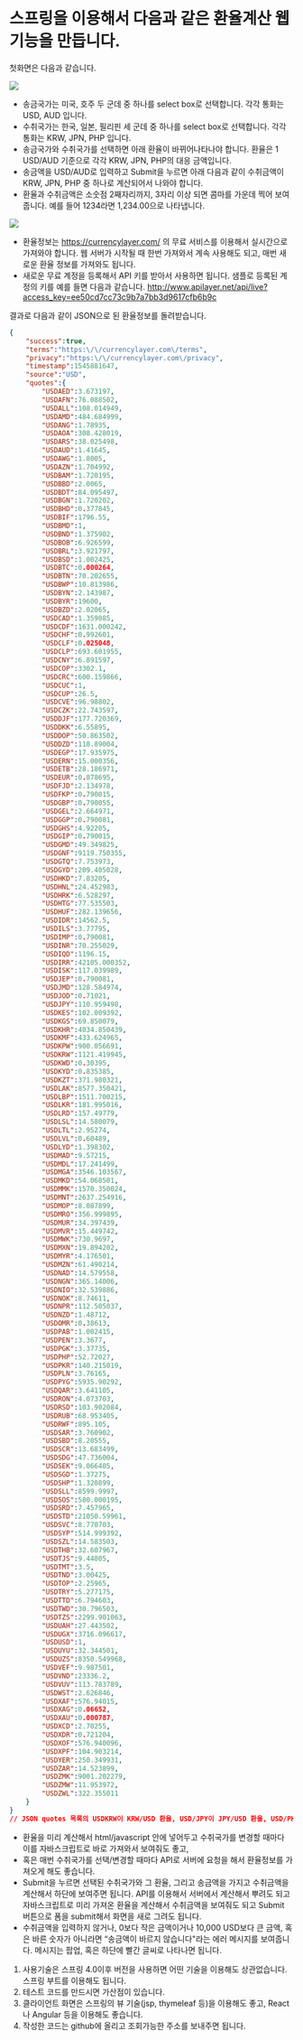 # 스프링을 이용해서 다음과 같은 환율계산 웹 기능을 만듭니다.
첫화면은 다음과 같습니다.  

<kbd>
 <img src="https://github.com/wirebarley/apply/blob/master/images/coding_test_b_1.png">
</kbd>

- 송금국가는 미국, 호주 두 군데 중 하나를 select box로 선택합니다. 각각 통화는 USD, AUD 입니다.
- 수취국가는 한국, 일본, 필리핀 세 군데 중 하나를 select box로 선택합니다. 각각 통화는 KRW, JPN, PHP 입니다.
- 송금국가와 수취국가를 선택하면 아래 환율이 바뀌어나타나야 합니다. 환율은 1 USD/AUD 기준으로 각각 KRW, JPN, PHP의 대응 금액입니다.
- 송금액을 USD/AUD로 입력하고 Submit을 누르면 아래 다음과 같이 수취금액이 KRW, JPN, PHP 중 하나로 계산되어서 나와야 합니다.
- 환율과 수취금액은 소숫점 2째자리까지, 3자리 이상 되면 콤마를 가운데 찍어 보여줍니다. 예를 들어 1234라면 1,234.00으로 나타냅니다.

<kbd>
 <img src="https://github.com/wirebarley/apply/blob/master/images/coding_test_b_3.png">
</kbd>

- 환율정보는 https://currencylayer.com/ 의 무료 서비스를 이용해서 실시간으로 가져와야 합니다. 웹 서버가 시작될 때 한번 가져와서 계속 사용해도 되고, 매번 새로운 환율 정보를 가져와도 됩니다. 
- 새로운 무료 계정을 등록해서 API 키를 받아서 사용하면 됩니다. 샘플로 등록된 계정의 키를 예를 들면 다음과 같습니다.
<http://www.apilayer.net/api/live?access_key=ee50cd7cc73c9b7a7bb3d9617cfb6b9c>

결과로 다음과 같이 JSON으로 된 환율정보를 돌려받습니다.

```json
{  
    "success":true,
    "terms":"https:\/\/currencylayer.com\/terms",
    "privacy":"https:\/\/currencylayer.com\/privacy",
    "timestamp":1545881647,
    "source":"USD",
    "quotes":{  
        "USDAED":3.673197,
        "USDAFN":76.088502,
        "USDALL":108.014949,
        "USDAMD":484.684999,
        "USDANG":1.78935,
        "USDAOA":308.428019,
        "USDARS":38.025498,
        "USDAUD":1.41645,
        "USDAWG":1.8005,
        "USDAZN":1.704992,
        "USDBAM":1.720195,
        "USDBBD":2.0065,
        "USDBDT":84.095497,
        "USDBGN":1.720202,
        "USDBHD":0.377845,
        "USDBIF":1796.55,
        "USDBMD":1,
        "USDBND":1.375902,
        "USDBOB":6.926599,
        "USDBRL":3.921797,
        "USDBSD":1.002425,
        "USDBTC":0.000264,
        "USDBTN":70.202655,
        "USDBWP":10.813986,
        "USDBYN":2.143987,
        "USDBYR":19600,
        "USDBZD":2.02065,
        "USDCAD":1.359085,
        "USDCDF":1631.000242,
        "USDCHF":0.992601,
        "USDCLF":0.025048,
        "USDCLP":693.601955,
        "USDCNY":6.891597,
        "USDCOP":3302.1,
        "USDCRC":600.159866,
        "USDCUC":1,
        "USDCUP":26.5,
        "USDCVE":96.98802,
        "USDCZK":22.743597,
        "USDDJF":177.720369,
        "USDDKK":6.55895,
        "USDDOP":50.863502,
        "USDDZD":118.89004,
        "USDEGP":17.935975,
        "USDERN":15.000356,
        "USDETB":28.186971,
        "USDEUR":0.878695,
        "USDFJD":2.134978,
        "USDFKP":0.790015,
        "USDGBP":0.790055,
        "USDGEL":2.664971,
        "USDGGP":0.790081,
        "USDGHS":4.92205,
        "USDGIP":0.790015,
        "USDGMD":49.349825,
        "USDGNF":9119.750355,
        "USDGTQ":7.753973,
        "USDGYD":209.405028,
        "USDHKD":7.83205,
        "USDHNL":24.452983,
        "USDHRK":6.528297,
        "USDHTG":77.535503,
        "USDHUF":282.139656,
        "USDIDR":14562.5,
        "USDILS":3.77795,
        "USDIMP":0.790081,
        "USDINR":70.255029,
        "USDIQD":1196.15,
        "USDIRR":42105.000352,
        "USDISK":117.039989,
        "USDJEP":0.790081,
        "USDJMD":128.584974,
        "USDJOD":0.71021,
        "USDJPY":110.959498,
        "USDKES":102.009392,
        "USDKGS":69.850079,
        "USDKHR":4034.850439,
        "USDKMF":433.624965,
        "USDKPW":900.056691,
        "USDKRW":1121.419945,
        "USDKWD":0.30395,
        "USDKYD":0.835385,
        "USDKZT":371.980321,
        "USDLAK":8577.350421,
        "USDLBP":1511.700215,
        "USDLKR":181.995016,
        "USDLRD":157.49779,
        "USDLSL":14.580079,
        "USDLTL":2.95274,
        "USDLVL":0.60489,
        "USDLYD":1.398302,
        "USDMAD":9.57215,
        "USDMDL":17.241499,
        "USDMGA":3546.103567,
        "USDMKD":54.068501,
        "USDMMK":1570.350024,
        "USDMNT":2637.254916,
        "USDMOP":8.087899,
        "USDMRO":356.999895,
        "USDMUR":34.397439,
        "USDMVR":15.449742,
        "USDMWK":730.9697,
        "USDMXN":19.894202,
        "USDMYR":4.176501,
        "USDMZN":61.490214,
        "USDNAD":14.579558,
        "USDNGN":365.14006,
        "USDNIO":32.539886,
        "USDNOK":8.74611,
        "USDNPR":112.505037,
        "USDNZD":1.48712,
        "USDOMR":0.38613,
        "USDPAB":1.002415,
        "USDPEN":3.3677,
        "USDPGK":3.37735,
        "USDPHP":52.72027,
        "USDPKR":140.215019,
        "USDPLN":3.76165,
        "USDPYG":5935.90292,
        "USDQAR":3.641105,
        "USDRON":4.073703,
        "USDRSD":103.902084,
        "USDRUB":68.953405,
        "USDRWF":895.105,
        "USDSAR":3.760902,
        "USDSBD":8.20555,
        "USDSCR":13.683499,
        "USDSDG":47.736004,
        "USDSEK":9.066405,
        "USDSGD":1.37275,
        "USDSHP":1.320899,
        "USDSLL":8599.9997,
        "USDSOS":580.000195,
        "USDSRD":7.457965,
        "USDSTD":21050.59961,
        "USDSVC":8.770703,
        "USDSYP":514.999392,
        "USDSZL":14.583503,
        "USDTHB":32.607967,
        "USDTJS":9.44805,
        "USDTMT":3.5,
        "USDTND":3.00425,
        "USDTOP":2.25965,
        "USDTRY":5.277175,
        "USDTTD":6.794603,
        "USDTWD":30.796503,
        "USDTZS":2299.901063,
        "USDUAH":27.443502,
        "USDUGX":3716.096617,
        "USDUSD":1,
        "USDUYU":32.344501,
        "USDUZS":8350.549968,
        "USDVEF":9.987501,
        "USDVND":23336.2,
        "USDVUV":113.783789,
        "USDWST":2.626846,
        "USDXAF":576.94015,
        "USDXAG":0.06652,
        "USDXAU":0.000787,
        "USDXCD":2.70255,
        "USDXDR":0.721204,
        "USDXOF":576.940096,
        "USDXPF":104.903214,
        "USDYER":250.349931,
        "USDZAR":14.523899,
        "USDZMK":9001.202279,
        "USDZMW":11.953972,
        "USDZWL":322.355011
    }
}
// JSON quotes 목록의 USDKRW이 KRW/USD 환율, USD/JPY이 JPY/USD 환율, USD/PHP가 PHP/USD 환율입니다. 이 환율 정보를 이용해서 환율 계산을 하면 됩니다.
```


- 환율을 미리 계산해서 html/javascript 안에 넣어두고 수취국가를 변경할 때마다 이를 자바스크립트로 바로 가져와서 보여줘도 좋고,
- 혹은 매번 수취국가를 선택/변경할 때마다 API로 서버에 요청을 해서 환율정보를 가져오게 해도 좋습니다.
- Submit을 누르면 선택된 수취국가와 그 환율, 그리고 송금액을 가지고 수취금액을 계산해서 하단에 보여주면 됩니다.
API를 이용해서 서버에서 계산해서 뿌려도 되고
자바스크립트로 미리 가져온 환율을 계산해서 수취금액을 보여줘도 되고
Submit 버튼으로 폼을 submit해서 화면을 새로 그려도 됩니다.
- 수취금액을 입력하지 않거나, 0보다 작은 금액이거나 10,000 USD보다 큰 금액, 혹은 바른 숫자가 아니라면 “송금액이 바르지 않습니다"라는 에러 메시지를 보여줍니다. 메시지는 팝업, 혹은 하단에 빨간 글씨로 나타나면 됩니다.


1. 사용기술은 스프링 4.0이후 버전을 사용하면 어떤 기술을 이용해도 상관없습니다. 스프링 부트를 이용해도 됩니다.
2. 테스트 코드를 만드시면 가산점이 있습니다.
3. 클라이언트 화면은 스프링의 뷰 기술(jsp, thymeleaf 등)을 이용해도 좋고, React나 Angular 등을 이용해도 좋습니다.
4. 작성한 코드는 github에 올리고 조회가능한 주소를 보내주면 됩니다.

